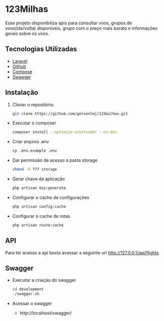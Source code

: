 123Milhas
===================================

Esse projeto disponibiliza apis para consultar voos, grupos de voos(ida/volta) disponíveis, grupo com o preço mais barato e informações gerais sobre os voos.

Tecnologias Utilizadas
----------------------

- [Laravel](https://lumen.laravel.com/)
- [Github](https://github.com/)
- [Compose](https://docs.docker.com/compose/)
- [Swagger](https://swagger.io/)

Instalação
-----------

1. Clonar o repositório:

    ```sh
    git clone https://github.com/gelsonlmj/123milhas.git
    ```

- Executar o composer

    ```sh
    composer install --optimize-autoloader --no-dev
    ```

- Criar arquivo .env

    ```sh
    cp .env.example .env
    ```

- Dar permissão de acesso a pasta storage

    ```sh
    chmod -R 777 storage
    ```

- Gerar chave da aplicação

    ```sh
    php artisan key:generate
    ```

- Configurar o cache de configurações

    ```sh
    php artisan config:cache
    ```

- Configurar o cache de rotas

    ```sh
    php artisan route:cache
    ```

API
--------------

Para ter acesso a api basta acessar a seguinte url http://127.0.0.1/api/flights

Swagger
--------------

- Executar a criação do swagger

    ```sh
    cd development
    ./swagger.sh
    ```

- Acessar o swagger

    - http://localhost/swagger/

